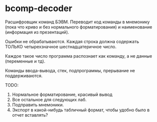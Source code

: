 # bcomp-decoder
Расшифровщик команд БЭВМ. Переводит код команды в мнемонику (пока что криво и без нормального форматирования) и наименование (информация из презентаций).

Ошибки не обрабатываются. Каждая строка должна содержать ТОЛЬКО четырехзначное шестнадцатеричное число. 

Каждое такое число программа распознает как команду, а не данные (переменные и тд).

Команды ввода-вывода, стек, подпрограммы, прерывание не поддерживаются.

TODO: 
1. Нормальное форматирование, красивый вывод
2. Все остальное для следующих лаб.
3. Подправить мнемоники.
4. Экспорт в какой-нибудь табличный формат, чтобы удобно было в отчет вставлять?
